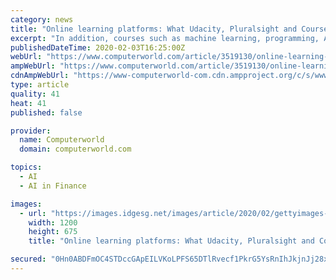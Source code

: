 ```yaml
---
category: news
title: "Online learning platforms: What Udacity, Pluralsight and Coursera offer UK IT"
excerpt: "In addition, courses such as machine learning, programming, AI, data science and Google Cloud are high in demand, particularly in the European market. According to Goli, its enterprise customers range from financial services to pharmaceuticals and aerospace, and it counts Airbus and KPMG among those using its platform. “I think every single ..."
publishedDateTime: 2020-02-03T16:25:00Z
webUrl: "https://www.computerworld.com/article/3519130/online-learning-platforms-what-udacity-pluralsight-and-coursera-offer-uk-it.html"
ampWebUrl: "https://www.computerworld.com/article/3519130/online-learning-platforms-what-udacity-pluralsight-and-coursera-offer-uk-it.amp.html"
cdnAmpWebUrl: "https://www-computerworld-com.cdn.ampproject.org/c/s/www.computerworld.com/article/3519130/online-learning-platforms-what-udacity-pluralsight-and-coursera-offer-uk-it.amp.html"
type: article
quality: 41
heat: 41
published: false

provider:
  name: Computerworld
  domain: computerworld.com

topics:
  - AI
  - AI in Finance

images:
  - url: "https://images.idgesg.net/images/article/2020/02/gettyimages-1079587192-1-100828776-large.jpg"
    width: 1200
    height: 675
    title: "Online learning platforms: What Udacity, Pluralsight and Coursera offer UK IT"

secured: "0Hn0ABDFmOC4STDccGApEILVKoLPFS65DTlRvecf1PkrG5YsRnIhJkjnJj28xD4GgZtqhDHj9y5nq0VUOhjkKusHOvVMXBC4+p4VaRwDBZKMrgFh8g013jK2Jdm+7w1ZbvyOxfVGuZkUT12V4zNF9oUujKG5P+v/vynD09be7+oX+ujVWGkkhO4IQaHWbB8tmsylE/7HJgIJiehE2EY/kWYuYAzxTStca3FyD0R/jwTlH+Iu0kJae44gzs0QgmfN9Ido6F3yKKHoQXs3wycSGs5vBJjVfj4u/7rklkU9kkgWTpgP2RbThuYVnaO4X++1;qSeTsr1ZU6+FamsElPrIag=="
---
```


